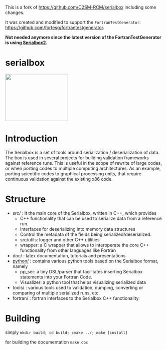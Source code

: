 This is a fork of https://github.com/C2SM-RCM/serialbox including some changes.

It was created and modified to support the `FortranTestGenerator`: https://github.com/fortesg/fortrantestgenerator.

**Not needed anymore since the latest version of the FortranTestGenerator is using [Serialbox2](https://github.com/eth-cscs/serialbox2).**

# serialbox

<img src="doc/logo.png" width="200" height="150" />

# Introduction

The Serialbox is a set of tools around serialization / deserialization of data. 
The box is used in several projects for building validation frameworks against reference runs.
This is useful in the scope of rewrite of large codes, or when porting codes to multiple computing architectures. 
As an example, porting scientific codes to graphical processing units, that require continuous validation against the existing x86 code.

# Structure

* src/ : It the main core of the Serialbox, written in C++, which provides
  * C++ functionality that can be used to serialize data from a reference run. 
  * Interfaces for deserializing into memory data structures
  * Control the metadata of the fields being serialized/deserialized. 
  * src/utils: logger and other C++ utilities
  * wrapper: a C wrapper that allows to interoperate the core C++ functionality from other languages like Fortran
* doc/ : latex documentation, tutorials and presentations
* [python/](python/README.md) : contains various python tools based on the Serialbox format, namely
  * pp_ser: a tiny DSL/parser that facilitates inserting Serialbox statements into your Fortran Code. 
  * Visualizer: a python tool that helps visualizing serialized data
* tools/ : various tools used to validation, dumping, converting or comparing of multiple serialized runs, etc. 
* fortran/ : fortran interfaces to the Serialbox C++ functionality
 
# Building

simply ```mkdir build; cd build; cmake ../; make [install]```

for building the documentation ```make doc```

